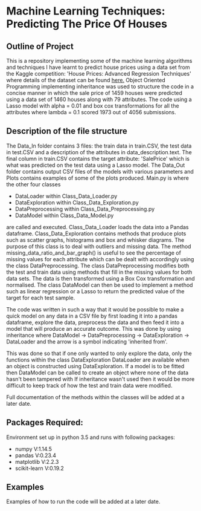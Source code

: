 # Machine Learning Techniques: Predicting The Price Of Houses #
## Outline of Project ##
This is a repository implementing some of the machine learning algorithms and techniques I have learnt to predict house prices using a data set from the Kaggle competition: 'House Prices: Advanced Regression Techniques' where details of the dataset can be found [here.](https://www.kaggle.com/c/house-prices-advanced-regression-techniques) Object Oriented Programming implementing inheritance was used to structure the code in a concise manner in which the sale price of 1459 houses were predicted using a data set of 1460 houses along with 79 attributes. The code using a Lasso model with alpha = 0.01 and box cox transformations for all the attributes where lambda = 0.1 scored 1973 out of 4056 submissions.

## Description of the file structure ##

The Data_In folder contains 3 files: the train data in train.CSV, the test data in test.CSV and a description of the attributes in data_description.text. The final column in train.CSV contains the target attribute: 'SalePrice' which is what was predicted on the test data using a Lasso model. The Data_Out folder contains output CSV files of the models with various parameters and Plots contains examples of some of the plots produced. Main.py is where the other four classes 
 * DataLoader within Class_Data_Loader.py
 * DataExploration within Class_Data_Exploration.py
 * DataPreprocessing within Class_Data_Preprocessing.py
 * DataModel within Class_Data_Model.py
 
 are called and executed. Class_Data_Loader loads the data into a Pandas dataframe. Class_Data_Exploration contains methods that produce plots such as scatter graphs, histograms and box and whisker diagrams. The purpose of this class is to deal with outliers and missing data. The method missing_data_ratio_and_bar_graph() is useful to see the percentage of missing values for each attribute which can be dealt with accordingly using the class DataPreprocessing. The class DataPreprocessing modifies both the test and train data using methods that fill in the missing values for both data sets. The data is then transformed using a Box Cox  transformation and normalised. The class DataModel can then be used to implement a method such as linear  regression or a Lasso to return the predicted value of the target for each test sample.
 
The code was written in such a way that it would be possible to make a quick model on any data in a CSV file by first loading it into a pandas dataframe, explore the data, preprocess the data and then feed it into a model that will produce an accurate outcome. This was done by using inheritance where DataModel -> DataPreprocessing -> DataExploration -> DataLoader and the arrow  is a symbol indicating 'inherited from'. 

This was done so that if one only wanted to only explore the data, only the functions within the class DataExploration DataLoader are available when an object is constructed using DataExploration. If a model is to be fitted then DataModel can be called to create an object where none of the data hasn't been tampered with If inheritance wasn't used then it would be more difficult to keep track of how the test and train data were modified. 

Full documentation of the methods within the classes will be added at a later date.

## Packages Required: ##
Environment set up in python 3.5 and runs with following packages:
* numpy        V:1.14.5
* pandas       V:0.23.4
* matplotlib   V:2.2.3
* scikit-learn V:0.19.2
<p>

## Examples ##
Examples of how to run the code will be added at a later date.
